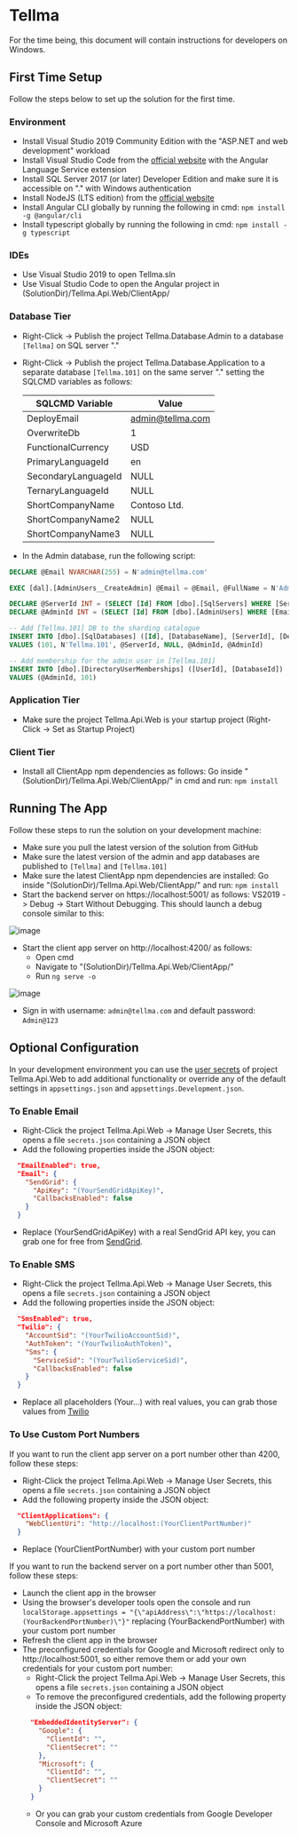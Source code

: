 ﻿# Tellma
For the time being, this document will contain instructions for developers on Windows.

## First Time Setup
Follow the steps below to set up the solution for the first time.

### Environment
- Install Visual Studio 2019 Community Edition with the "ASP.NET and web development" workload
- Install Visual Studio Code from the [official website](https://code.visualstudio.com/) with the Angular Language Service extension
- Install SQL Server 2017 (or later) Developer Edition and make sure it is accessible on "." with Windows authentication
- Install NodeJS (LTS edition) from the [official website](https://nodejs.org/en/)
- Install Angular CLI globally by running the following in cmd: `npm install -g @angular/cli`
- Install typescript globally by running the following in cmd: `npm install -g typescript`

### IDEs
- Use Visual Studio 2019 to open Tellma.sln
- Use Visual Studio Code to open the Angular project in (SolutionDir)/Tellma.Api.Web/ClientApp/

### Database Tier
- Right-Click -> Publish the project Tellma.Database.Admin to a database `[Tellma]` on SQL server "."
- Right-Click -> Publish the project Tellma.Database.Application to a separate database `[Tellma.101]` on the same server "." setting the SQLCMD variables as follows:

	| SQLCMD Variable | Value |
	| ------------------ | ------------- |
	| DeployEmail | admin@tellma.com  |
	| OverwriteDb | 1  |
	| FunctionalCurrency | USD  |
	| PrimaryLanguageId | en  |
	| SecondaryLanguageId | NULL  |
	| TernaryLanguageId | NULL  |
	| ShortCompanyName | Contoso Ltd.  |
	| ShortCompanyName2 | NULL  |
	| ShortCompanyName3 | NULL  |

- In the Admin database, run the following script: 
```sql
DECLARE @Email NVARCHAR(255) = N'admin@tellma.com'

EXEC [dal].[AdminUsers__CreateAdmin] @Email = @Email, @FullName = N'Administrator'

DECLARE @ServerId INT = (SELECT [Id] FROM [dbo].[SqlServers] WHERE [ServerName] = N'<AdminServer>')
DECLARE @AdminId INT = (SELECT [Id] FROM [dbo].[AdminUsers] WHERE [Email] = @Email)

-- Add [Tellma.101] DB to the sharding catalogue
INSERT INTO [dbo].[SqlDatabases] ([Id], [DatabaseName], [ServerId], [Description], [CreatedById], [ModifiedById])
VALUES (101, N'Tellma.101', @ServerId, NULL, @AdminId, @AdminId)

-- Add membership for the admin user in [Tellma.101]
INSERT INTO [dbo].[DirectoryUserMemberships] ([UserId], [DatabaseId])
VALUES (@AdminId, 101)
```

### Application Tier
- Make sure the project Tellma.Api.Web is your startup project (Right-Click -> Set as Startup Project)

### Client Tier
- Install all ClientApp npm dependencies as follows: Go inside "(SolutionDir)/Tellma.Api.Web/ClientApp/" in cmd and run: `npm install`

## Running The App
Follow these steps to run the solution on your development machine:
- Make sure you pull the latest version of the solution from GitHub
- Make sure the latest version of the admin and app databases are published to `[Tellma]` and `[Tellma.101]`
- Make sure the latest ClientApp npm dependencies are installed: Go inside "(SolutionDir)/Tellma.Api.Web/ClientApp/" and run: `npm install`
- Start the backend server on https://localhost:5001/ as follows: VS2019 -> Debug -> Start Without Debugging. This should launch a debug console similar to this:

![image](https://user-images.githubusercontent.com/43896758/130597027-e125ca6f-b197-4854-9f1a-9fc69a090fce.png)

- Start the client app server on http://localhost:4200/ as follows: 
	- Open cmd
	- Navigate to "(SolutionDir)/Tellma.Api.Web/ClientApp/" 
	- Run `ng serve -o`

![image](https://user-images.githubusercontent.com/43896758/130606058-160d7678-db54-4649-b993-c052020e2cfb.png)

- Sign in with username: `admin@tellma.com` and default password: `Admin@123`

## Optional Configuration
In your development environment you can use the [user secrets](https://docs.microsoft.com/en-us/aspnet/core/security/app-secrets) of project Tellma.Api.Web to add additional functionality or override any of the default settings in `appsettings.json` and `appsettings.Development.json`.

### To Enable Email
- Right-Click the project Tellma.Api.Web -> Manage User Secrets, this opens a file `secrets.json` containing a JSON object
- Add the following properties inside the JSON object:
```json
  "EmailEnabled": true,
  "Email": {
    "SendGrid": {
      "ApiKey": "(YourSendGridApiKey)",
      "CallbacksEnabled": false
    }
  }
```
- Replace (YourSendGridApiKey) with a real SendGrid API key, you can grab one for free from [SendGrid](https://sendgrid.com/).

### To Enable SMS
- Right-Click the project Tellma.Api.Web -> Manage User Secrets, this opens a file `secrets.json` containing a JSON object
- Add the following properties inside the JSON object:
```json
  "SmsEnabled": true,
  "Twilio": {
    "AccountSid": "(YourTwilioAccountSid)",
    "AuthToken": "(YourTwilioAuthToken)",
    "Sms": {
      "ServiceSid": "(YourTwilioServiceSid)",
      "CallbacksEnabled": false
    }
  }
```
- Replace all placeholders (Your...) with real values, you can grab those values from [Twilio](https://www.twilio.com/)

### To Use Custom Port Numbers
If you want to run the client app server on a port number other than 4200, follow these steps:
- Right-Click the project Tellma.Api.Web -> Manage User Secrets, this opens a file `secrets.json` containing a JSON object
- Add the following property inside the JSON object:
```json
  "ClientApplications": {
    "WebClientUri": "http://localhost:(YourClientPortNumber)"
  }
```
- Replace (YourClientPortNumber) with your custom port number

If you want to run the backend server on a port number other than 5001, follow these steps:
- Launch the client app in the browser
- Using the browser's developer tools open the console and run `localStorage.appsettings = "{\"apiAddress\":\"https://localhost:(YourBackendPortNumber)\"}"` replacing (YourBackendPortNumber) with your custom port number
- Refresh the client app in the browser
- The preconfigured credentials for Google and Microsoft redirect only to http://localhost:5001, so either remove them or add your own credentials for your custom port number:
	- Right-Click the project Tellma.Api.Web -> Manage User Secrets, this opens a file `secrets.json` containing a JSON object
	- To remove the preconfigured credentials, add the following property inside the JSON object:
	```json
	  "EmbeddedIdentityServer": {
	    "Google": {
	      "ClientId": "",
	      "ClientSecret": ""
	    },
	    "Microsoft": {
	      "ClientId": "",
	      "ClientSecret": ""
	    }
	  }
	```
	- Or you can grab your custom credentials from Google Developer Console and Microsoft Azure
